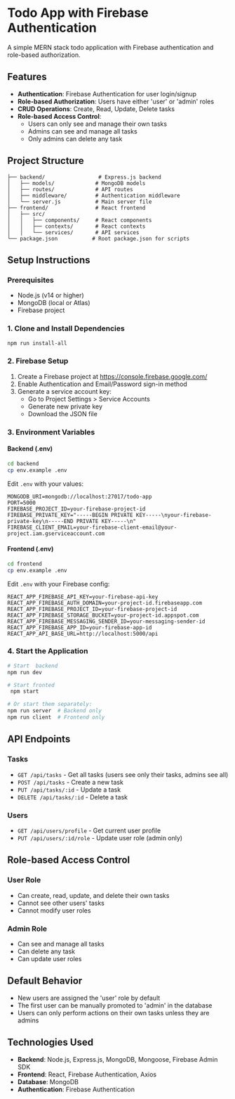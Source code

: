 # Todo App with Firebase Authentication

A simple MERN stack todo application with Firebase authentication and role-based authorization.

## Features

- **Authentication**: Firebase Authentication for user login/signup
- **Role-based Authorization**: Users have either 'user' or 'admin' roles
- **CRUD Operations**: Create, Read, Update, Delete tasks
- **Role-based Access Control**:
  - Users can only see and manage their own tasks
  - Admins can see and manage all tasks
  - Only admins can delete any task

## Project Structure

```
├── backend/                 # Express.js backend
│   ├── models/             # MongoDB models
│   ├── routes/             # API routes
│   ├── middleware/         # Authentication middleware
│   └── server.js           # Main server file
├── frontend/               # React frontend
│   ├── src/
│   │   ├── components/     # React components
│   │   ├── contexts/       # React contexts
│   │   └── services/       # API services
└── package.json           # Root package.json for scripts
```

## Setup Instructions

### Prerequisites

- Node.js (v14 or higher)
- MongoDB (local or Atlas)
- Firebase project

### 1. Clone and Install Dependencies

```bash
npm run install-all
```

### 2. Firebase Setup

1. Create a Firebase project at https://console.firebase.google.com/
2. Enable Authentication and Email/Password sign-in method
3. Generate a service account key:
   - Go to Project Settings > Service Accounts
   - Generate new private key
   - Download the JSON file

### 3. Environment Variables

#### Backend (.env)
```bash
cd backend
cp env.example .env
```

Edit `.env` with your values:
```
MONGODB_URI=mongodb://localhost:27017/todo-app
PORT=5000
FIREBASE_PROJECT_ID=your-firebase-project-id
FIREBASE_PRIVATE_KEY="-----BEGIN PRIVATE KEY-----\nyour-firebase-private-key\n-----END PRIVATE KEY-----\n"
FIREBASE_CLIENT_EMAIL=your-firebase-client-email@your-project.iam.gserviceaccount.com
```

#### Frontend (.env)
```bash
cd frontend
cp env.example .env
```

Edit `.env` with your Firebase config:
```
REACT_APP_FIREBASE_API_KEY=your-firebase-api-key
REACT_APP_FIREBASE_AUTH_DOMAIN=your-project-id.firebaseapp.com
REACT_APP_FIREBASE_PROJECT_ID=your-firebase-project-id
REACT_APP_FIREBASE_STORAGE_BUCKET=your-project-id.appspot.com
REACT_APP_FIREBASE_MESSAGING_SENDER_ID=your-messaging-sender-id
REACT_APP_FIREBASE_APP_ID=your-firebase-app-id
REACT_APP_API_BASE_URL=http://localhost:5000/api
```

### 4. Start the Application

```bash
# Start  backend
npm run dev

# Start fronted
 npm start

# Or start them separately:
npm run server  # Backend only
npm run client  # Frontend only
```

## API Endpoints

### Tasks
- `GET /api/tasks` - Get all tasks (users see only their tasks, admins see all)
- `POST /api/tasks` - Create a new task
- `PUT /api/tasks/:id` - Update a task
- `DELETE /api/tasks/:id` - Delete a task

### Users
- `GET /api/users/profile` - Get current user profile
- `PUT /api/users/:id/role` - Update user role (admin only)

## Role-based Access Control

### User Role
- Can create, read, update, and delete their own tasks
- Cannot see other users' tasks
- Cannot modify user roles

### Admin Role
- Can see and manage all tasks
- Can delete any task
- Can update user roles

## Default Behavior

- New users are assigned the 'user' role by default
- The first user can be manually promoted to 'admin' in the database
- Users can only perform actions on their own tasks unless they are admins

## Technologies Used

- **Backend**: Node.js, Express.js, MongoDB, Mongoose, Firebase Admin SDK
- **Frontend**: React, Firebase Authentication, Axios
- **Database**: MongoDB
- **Authentication**: Firebase Authentication
